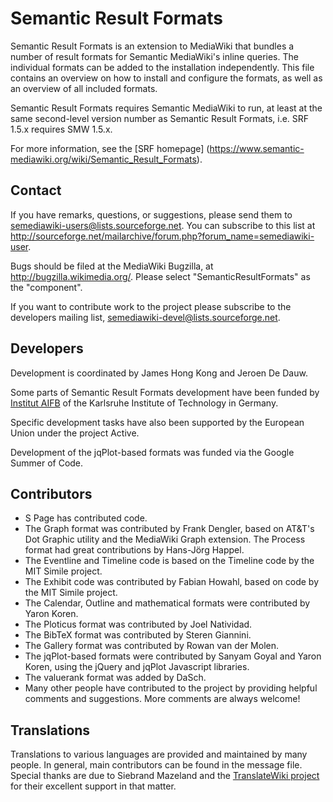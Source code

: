 # Semantic Result Formats

Semantic Result Formats is an extension to MediaWiki that bundles a number of
result formats for Semantic MediaWiki's inline queries. The individual formats
can be added to the installation independently. This file contains an
overview on how to install and configure the formats, as well as an overview
of all included formats.

Semantic Result Formats requires Semantic MediaWiki to run, at least at the
same second-level version number as Semantic Result Formats, i.e. SRF 1.5.x
requires SMW 1.5.x.

For more information, see the [SRF homepage]
(https://www.semantic-mediawiki.org/wiki/Semantic_Result_Formats).

## Contact

If you have remarks, questions, or suggestions, please send them to
semediawiki-users@lists.sourceforge.net. You can subscribe to this
list at
http://sourceforge.net/mailarchive/forum.php?forum_name=semediawiki-user.

Bugs should be filed at the MediaWiki Bugzilla, at http://bugzilla.wikimedia.org/.
Please select "SemanticResultFormats" as the "component".

If you want to contribute work to the project please subscribe to the
developers mailing list, semediawiki-devel@lists.sourceforge.net.

## Developers

Development is coordinated by James Hong Kong and Jeroen De Dauw.

Some parts of Semantic Result Formats development have been funded by
[Institut AIFB](http://www.aifb.kit.edu/web/Hauptseite) of the
Karlsruhe Institute of Technology in Germany.

Specific development tasks have also been supported by the European Union
under the project Active.

Development of the jqPlot-based formats was funded via the Google Summer
of Code.

## Contributors

* S Page has contributed code.
* The Graph format was contributed by Frank Dengler, based on AT&T's Dot
Graphic utility and the MediaWiki Graph extension. The Process format
had great contributions by Hans-Jörg Happel.
* The Eventline and Timeline code is based on the Timeline code by the
MIT Simile project.
* The Exhibit code was contributed by Fabian Howahl, based on code by the
MIT Simile project.
* The Calendar, Outline and mathematical formats were contributed by Yaron Koren.
* The Ploticus format was contributed by Joel Natividad.
* The BibTeX format was contributed by Steren Giannini.
* The Gallery format was contributed by Rowan van der Molen.
* The jqPlot-based formats were contributed by Sanyam Goyal and Yaron Koren,
using the jQuery and jqPlot Javascript libraries.
* The valuerank format was added by DaSch.
* Many other people have contributed to the project by providing helpful
comments and suggestions. More comments are always welcome!

## Translations

Translations to various languages are provided and maintained by many people.
In general, main contributors can be found in the message file. Special thanks
are due to Siebrand Mazeland and the [TranslateWiki project](https://translatewiki.net) for their
excellent support in that matter.
